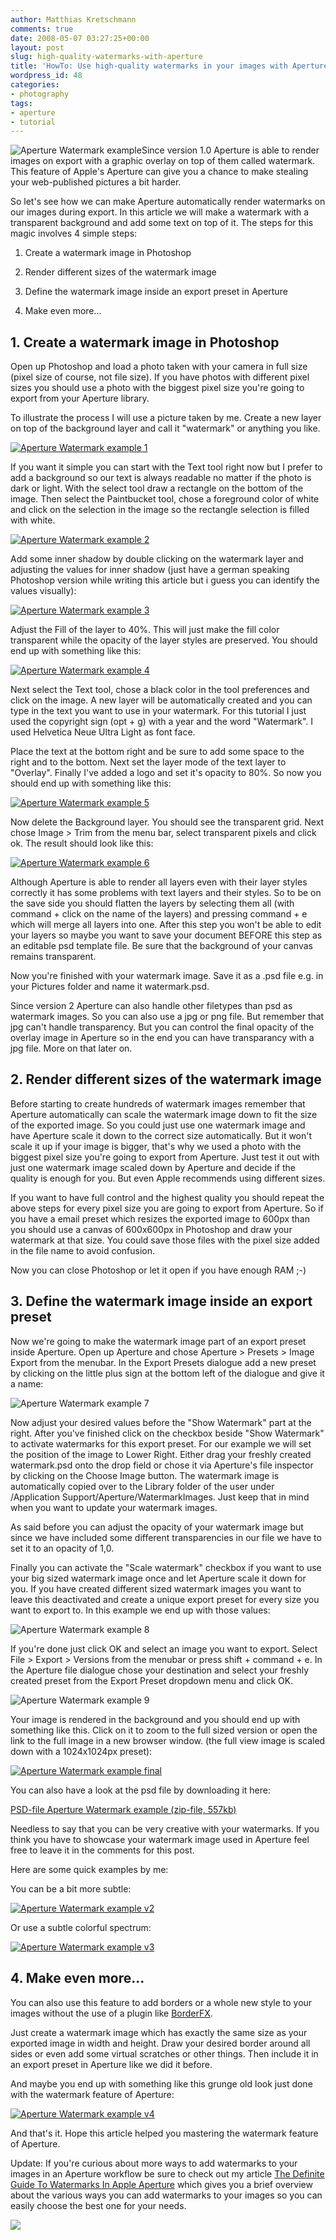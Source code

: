 ```yaml
---
author: Matthias Kretschmann
comments: true
date: 2008-05-07 03:27:25+00:00
layout: post
slug: high-quality-watermarks-with-aperture
title: 'HowTo: Use high-quality watermarks in your images with Aperture 2.1'
wordpress_id: 48
categories:
- photography
tags:
- aperture
- tutorial
---
```


![Aperture Watermark example](/media/watermark_aperture_thumb.jpg)Since version 1.0 Aperture is able to render images on export with a graphic overlay on top of them called watermark. This feature of Apple's Aperture can give you a chance to make stealing your web-published pictures a bit harder.

So let's see how we can make Aperture automatically render watermarks on our images during export. In this article we will make a watermark with a transparent background and add some text on top of it. The steps for this magic involves 4 simple steps:

<!-- more -->





  1. Create a watermark image in Photoshop


  2. Render different sizes of the watermark image


  3. Define the watermark image inside an export preset in Aperture


  4. Make even more...





## 1. Create a watermark image in Photoshop


Open up Photoshop and load a photo taken with your camera in full size (pixel size of course, not file size). If you have photos with different pixel sizes you should use a photo with the biggest pixel size you're going to export from your Aperture library.

To illustrate the process I will use a picture taken by me. Create a new layer on top of the background layer and call it "watermark" or anything you like.

[![Aperture Watermark example 1](/media/watermark_1_thumb.png)](/media/watermark_1.png)



If you want it simple you can start with the Text tool right now but I prefer to add a background so our text is always readable no matter if the photo is dark or light. With the select tool draw a rectangle on the bottom of the image. Then select the Paintbucket tool, chose a foreground color of white and click on the selection in the image so the rectangle selection is filled with white.



[![Aperture Watermark example 2](/media/watermark_2_thumb.png)](/media/watermark_2.png)



Add some inner shadow by double clicking on the watermark layer and adjusting the values for inner shadow (just have a german speaking Photoshop version while writing this article but i guess you can identify the values visually):



[![Aperture Watermark example 3](/media/watermark_3.png)](/media/watermark_3.png)



Adjust the Fill of the layer to 40%. This will just make the fill color transparent while the opacity of the layer styles are preserved. You should end up with something like this:



[![Aperture Watermark example 4](/media/watermark_4_thumb.png)](/media/watermark_4.png)



Next select the Text tool, chose a black color in the tool preferences and click on the image. A new layer will be automatically created and you can type in the text you want to use in your watermark. For this tutorial I just used the copyright sign (opt + g) with a year and the word "Watermark". I used Helvetica Neue Ultra Light as font face.



Place the text at the bottom right and be sure to add some space to the right and to the bottom. Next set the layer mode of the text layer to "Overlay". Finally I've added a logo and set it's opacity to 80%. So  now you should end up with something like this:

[![Aperture Watermark example 5](/media/watermark_5_thumb.png)](/media/watermark_5.png)



Now delete the Background layer. You should see the transparent grid. Next chose Image > Trim from the menu bar, select transparent pixels and click ok. The result should look like this:



[![Aperture Watermark example 6](/media/watermark_6_thumb.png)](/media/watermark_6.png)



Although Aperture is able to render all layers even with their layer styles correctly it has some problems with text layers and their styles. So to be on the save side you should flatten the layers by selecting them all (with command + click on the name of the layers) and pressing command + e which will merge all layers into one. After this step you won't be able to edit your layers so maybe you want to save your document BEFORE this step as an editable psd template file. Be sure that the background of your canvas remains transparent.



Now you're finished with your watermark image. Save it as a .psd file e.g. in your Pictures folder and name it watermark.psd.

Since version 2 Aperture can also handle other filetypes than psd as watermark images. So you can also use a jpg or png file. But remember that jpg can't handle transparency. But you can control the final opacity of the overlay image in Aperture so in the end you can have transparancy with a jpg file. More on that later on.



## 2. Render different sizes of the watermark image


Before starting to create hundreds of watermark images remember that Aperture automatically can scale the watermark image down to fit the size of the exported image. So you could just use one watermark image and have Aperture scale it down to the correct size automatically. But it won't scale it up if your image is bigger, that's why we used a photo with the biggest pixel size you're going to export from Aperture. Just test it out with just one watermark image scaled down by Aperture and decide if the quality is enough for you. But even Apple recommends using different sizes.

If you want to have full control and the highest quality you should repeat the above steps for every pixel size you are going to export from Aperture. So if you have a email preset which resizes the exported image to 600px than you should use a canvas of 600x600px in Photoshop and draw your watermark at that size. You could save those files with the pixel size added in the file name to avoid confusion.

Now you can close Photoshop or let it open if you have enough RAM ;-)



## 3. Define the watermark image inside an export preset



Now we're going to make the watermark image part of an export preset inside Aperture. Open up Aperture and chose Aperture > Presets > Image Export from the menubar. In the Export Presets dialogue add a new preset by clicking on the little plus sign at the bottom left of the dialogue and give it a name:

![Aperture Watermark example 7](/media/watermark_7.png)



Now adjust your desired values before the "Show Watermark" part at the right. After you've finished click on the checkbox beside "Show Watermark" to activate watermarks for this export preset. For our example we will set the position of the image to Lower Right. Either drag your freshly created watermark.psd onto the drop field or chose it via Aperture's file inspector by clicking on the Choose Image button. The watermark image is automatically copied over to the Library folder of the user under /Application Support/Aperture/WatermarkImages. Just keep that in mind when you want to update your watermark images.



As said before you can adjust the opacity of your watermark image but since we have included some different transparencies in our file we have to set it to an opacity of 1,0.

Finally you can activate the "Scale watermark" checkbox if you want to use your big sized watermark image once and let Aperture scale it down for you. If you have created different sized watermark images you want to leave this deactivated and create a unique export preset for every size you want to export to. In this example we end up with those values:

![Aperture Watermark example 8](/media/watermark_8.png)



If you're done just click OK and select an image you want to export. Select File > Export > Versions from the menubar or press shift + command + e. In the Aperture file dialogue chose your destination and select your freshly created preset from the Export Preset dropdown menu and click OK.



![Aperture Watermark example 9](/media/watermark_9.png)



Your image is rendered in the background and you should end up with something like this. Click on it to zoom to the full sized version or open the link to the full image in a new browser window. (the full view image is scaled down with a 1024x1024px preset):



[![Aperture Watermark example final](/media/watermarkexample_final_thumb.jpg)](/media/watermarkexample_final.jpg)



You can also have a look at the psd file by downloading it here:


[PSD-file Aperture Watermark example (zip-file, 557kb)](http://www.kremalicious.com/media/watermark_example_by_kremalicious.zip)

Needless to say that you can be very creative with your watermarks. If you think you have to showcase your watermark image used in Aperture feel free to leave it in the comments for this post.

Here are some quick examples by me:

You can be a bit more subtle:

[![Aperture Watermark example v2](/media/watermarkexample_v2_thumb.jpg)](/media/watermarkexample_v2.jpg)



Or use a subtle colorful spectrum:



[![Aperture Watermark example v3](/media/watermarkexample_v3_thumb.jpg)](/media/watermarkexample_v3.jpg)



## 4. Make even more...


You can also use this feature to add borders or a whole new style to your images without the use of a plugin like [BorderFX](http://web.mac.com/reinharduebel/BorderFX/).

Just create a watermark image which has exactly the same size as your exported image in width and height. Draw your desired border around all sides or even add some virtual scratches or other things. Then include it in an export preset in Aperture like we did it before.

And maybe you end up with something like this grunge old look just done with the watermark feature of Aperture:

[![Aperture Watermark example v4](/media/watermarkexample_v4_thumb.jpg)](/media/watermarkexample_v4.jpg)



And that's it. Hope this article helped you mastering the watermark feature of Aperture.



Update: If you're curious about more ways to add watermarks to your images in an Aperture workflow be sure to check out my article [The Definite Guide To Watermarks In Apple Aperture](http://www.kremalicious.com/2008/10/the-definite-guide-to-watermarks-in-apple-aperture/) which gives you a brief overview about the various ways you can add watermarks to your images so you can easily choose the best one for your needs.

![](http://vg02.met.vgwort.de/na/048197b066b24f37831c47514e9875f8)
